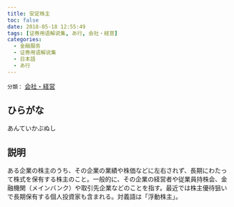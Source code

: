 ```yaml
---
title: 安定株主
toc: false
date: 2018-05-18 12:55:49
tags: [证券用语解说集, あ行, 会社・経営]
categories:
  - 金融服务
  - 证券用语解说集
  - 日本語
  - あ行
---
```


`分類：` [会社・経営](/tags/会社・経営/)

## ひらがな

あんていかぶぬし

## 説明

ある企業の株主のうち、その企業の業績や株価などに左右されず、長期にわたって株式を保有する株主のこと。一般的に、その企業の経営者や従業員持株会、金融機関（メインバンク）や取引先企業などのことを指す。最近では株主優待狙いで長期保有する個人投資家も含まれる。対義語は「浮動株主」。
